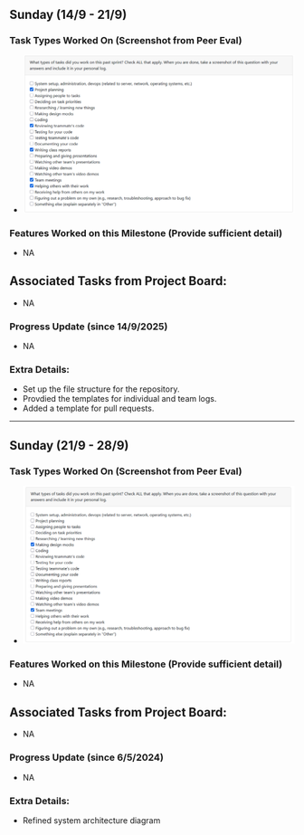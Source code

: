 
## Sunday (14/9 - 21/9)

### Task Types Worked On (Screenshot from Peer Eval)

- ![docs/logs/peer_eval_screenshots/[peer eval screenshot]](../peer_eval_screenshots/20-09-2025_PeerEval_SamM.PNG)

### Features Worked on this Milestone (Provide sufficient detail)
* NA

## Associated Tasks from Project Board:
* NA

### Progress Update (since 14/9/2025) 
* NA

### Extra Details:
* Set up the file structure for the repository.
* Provdied the templates for individual and team logs. 
* Added a template for pull requests.

---------------------------------

## Sunday (21/9 - 28/9)

### Task Types Worked On (Screenshot from Peer Eval)

- ![docs/logs/peer evals/[peer eval screenshot]](../peer_eval_screenshots/27-09-2025_PeerEval_SamM.PNG)

### Features Worked on this Milestone (Provide sufficient detail)
  * NA

## Associated Tasks from Project Board:
* NA

### Progress Update (since 6/5/2024) 
* NA

### Extra Details:
* Refined system architecture diagram
